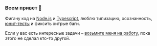 ### Всем привет 👋

Фигачу код на [Node.js](https://github.com/nodejs) и [Typescript](https://github.com/microsoft/TypeScript),
люблю типизацию, осознанность, [юнит-тесты](https://github.com/facebook/jest) и фиксить хитрые баги.

Если у вас есть интересные задачи – [возьмите меня на работу](https://hh.ru/resume/78268038ff037d81d50039ed1f30584f6b4d4a), 
пока этого не сделал кто-то другой.

